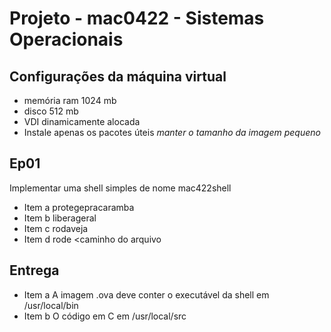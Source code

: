 # Projeto - mac0422 - Sistemas Operacionais

## Configurações da máquina virtual
* memória ram 1024 mb
* disco 512 mb
* VDI dinamicamente alocada
* Instale apenas os pacotes úteis *manter o tamanho da imagem pequeno*

## Ep01

Implementar uma shell simples de nome mac422shell

* Item a protegepracaramba <caminho do arquivo>
* Item b liberageral <caminho do arquivo>
* Item c rodaveja <caminho do arquivo>
* Item d rode <caminho do arquivo

## Entrega
* Item a A imagem .ova deve conter o executável da shell em /usr/local/bin
* Item b O código em C em /usr/local/src
